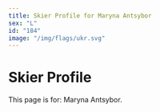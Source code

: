 ```yaml
---
title: Skier Profile for Maryna Antsybor
sex: "L"
id: "184"
image: "/img/flags/ukr.svg" 
---
```


# Skier Profile

This page is for: Maryna Antsybor.
    